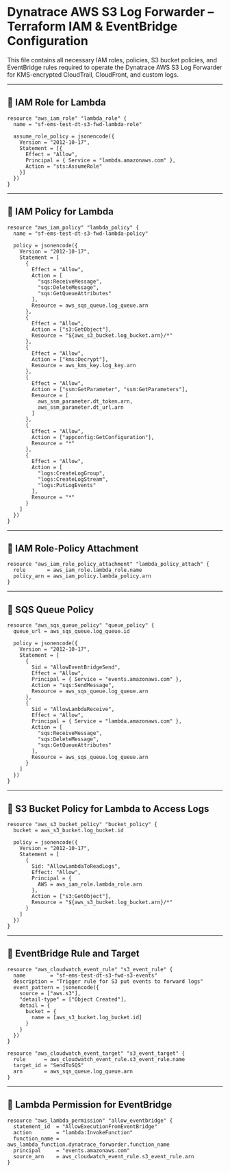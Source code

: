 
# Dynatrace AWS S3 Log Forwarder – Terraform IAM & EventBridge Configuration

This file contains all necessary IAM roles, policies, S3 bucket policies, and EventBridge rules required to operate the Dynatrace AWS S3 Log Forwarder for KMS-encrypted CloudTrail, CloudFront, and custom logs.

---

## 📌 IAM Role for Lambda

```hcl
resource "aws_iam_role" "lambda_role" {
  name = "sf-ems-test-dt-s3-fwd-lambda-role"

  assume_role_policy = jsonencode({
    Version = "2012-10-17",
    Statement = [{
      Effect = "Allow",
      Principal = { Service = "lambda.amazonaws.com" },
      Action = "sts:AssumeRole"
    }]
  })
}
```

---

## 📌 IAM Policy for Lambda

```hcl
resource "aws_iam_policy" "lambda_policy" {
  name = "sf-ems-test-dt-s3-fwd-lambda-policy"

  policy = jsonencode({
    Version = "2012-10-17",
    Statement = [
      {
        Effect = "Allow",
        Action = [
          "sqs:ReceiveMessage",
          "sqs:DeleteMessage",
          "sqs:GetQueueAttributes"
        ],
        Resource = aws_sqs_queue.log_queue.arn
      },
      {
        Effect = "Allow",
        Action = ["s3:GetObject"],
        Resource = "${aws_s3_bucket.log_bucket.arn}/*"
      },
      {
        Effect = "Allow",
        Action = ["kms:Decrypt"],
        Resource = aws_kms_key.log_key.arn
      },
      {
        Effect = "Allow",
        Action = ["ssm:GetParameter", "ssm:GetParameters"],
        Resource = [
          aws_ssm_parameter.dt_token.arn,
          aws_ssm_parameter.dt_url.arn
        ]
      },
      {
        Effect = "Allow",
        Action = ["appconfig:GetConfiguration"],
        Resource = "*"
      },
      {
        Effect = "Allow",
        Action = [
          "logs:CreateLogGroup",
          "logs:CreateLogStream",
          "logs:PutLogEvents"
        ],
        Resource = "*"
      }
    ]
  })
}
```

---

## 📌 IAM Role-Policy Attachment

```hcl
resource "aws_iam_role_policy_attachment" "lambda_policy_attach" {
  role       = aws_iam_role.lambda_role.name
  policy_arn = aws_iam_policy.lambda_policy.arn
}
```

---

## 📌 SQS Queue Policy

```hcl
resource "aws_sqs_queue_policy" "queue_policy" {
  queue_url = aws_sqs_queue.log_queue.id

  policy = jsonencode({
    Version = "2012-10-17",
    Statement = [
      {
        Sid = "AllowEventBridgeSend",
        Effect = "Allow",
        Principal = { Service = "events.amazonaws.com" },
        Action = "sqs:SendMessage",
        Resource = aws_sqs_queue.log_queue.arn
      },
      {
        Sid = "AllowLambdaReceive",
        Effect = "Allow",
        Principal = { Service = "lambda.amazonaws.com" },
        Action = [
          "sqs:ReceiveMessage",
          "sqs:DeleteMessage",
          "sqs:GetQueueAttributes"
        ],
        Resource = aws_sqs_queue.log_queue.arn
      }
    ]
  })
}
```

---

## 📌 S3 Bucket Policy for Lambda to Access Logs

```hcl
resource "aws_s3_bucket_policy" "bucket_policy" {
  bucket = aws_s3_bucket.log_bucket.id

  policy = jsonencode({
    Version = "2012-10-17",
    Statement = [
      {
        Sid: "AllowLambdaToReadLogs",
        Effect: "Allow",
        Principal = {
          AWS = aws_iam_role.lambda_role.arn
        },
        Action = ["s3:GetObject"],
        Resource = "${aws_s3_bucket.log_bucket.arn}/*"
      }
    ]
  })
}
```

---

## 📌 EventBridge Rule and Target

```hcl
resource "aws_cloudwatch_event_rule" "s3_event_rule" {
  name        = "sf-ems-test-dt-s3-fwd-s3-events"
  description = "Trigger rule for S3 put events to forward logs"
  event_pattern = jsonencode({
    source = ["aws.s3"],
    "detail-type" = ["Object Created"],
    detail = {
      bucket = {
        name = [aws_s3_bucket.log_bucket.id]
      }
    }
  })
}

resource "aws_cloudwatch_event_target" "s3_event_target" {
  rule      = aws_cloudwatch_event_rule.s3_event_rule.name
  target_id = "SendToSQS"
  arn       = aws_sqs_queue.log_queue.arn
}
```

---

## 📌 Lambda Permission for EventBridge

```hcl
resource "aws_lambda_permission" "allow_eventbridge" {
  statement_id  = "AllowExecutionFromEventBridge"
  action        = "lambda:InvokeFunction"
  function_name = aws_lambda_function.dynatrace_forwarder.function_name
  principal     = "events.amazonaws.com"
  source_arn    = aws_cloudwatch_event_rule.s3_event_rule.arn
}
```
